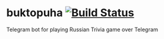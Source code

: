 # buktopuha [![Build Status](https://travis-ci.org/chrl/buktopuha.svg?branch=master)](https://travis-ci.org/chrl/buktopuha)
Telegram bot for playing Russian Trivia game over Telegram

